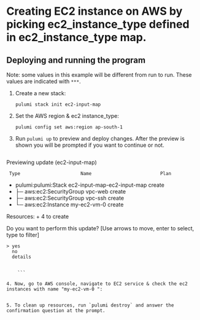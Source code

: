 

# Creating EC2 instance on AWS by picking ec2_instance_type defined in ec2_instance_type map. 

## Deploying and running the program

Note: some values in this example will be different from run to run.  These values are indicated
with `***`.

1. Create a new stack:

    ```
    pulumi stack init ec2-input-map
    ```

2. Set the AWS region & ec2 instance_type:

    ```
    pulumi config set aws:region ap-south-1
    
    ```

3. Run `pulumi up` to preview and deploy changes.  After the preview is shown you will be
    prompted if you want to continue or not.

    ```  
 Previewing update (ec2-input-map)
     

     Type                      Name                         Plan
 +   pulumi:pulumi:Stack       ec2-input-map-ec2-input-map  create
 +   ├─ aws:ec2:SecurityGroup  vpc-web                      create
 +   ├─ aws:ec2:SecurityGroup  vpc-ssh                      create
 +   └─ aws:ec2:Instance       my-ec2-vm-0                  create
 
Resources:
    + 4 to create

Do you want to perform this update?  [Use arrows to move, enter to select, type to filter]
```
> yes
  no
  details


    ```

4. Now, go to AWS console, navigate to EC2 service & check the ec2 instances with name "my-ec2-vm-0 ":
 

5. To clean up resources, run `pulumi destroy` and answer the confirmation question at the prompt.
